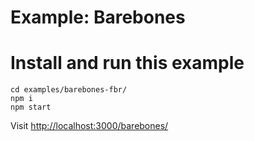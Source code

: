 # Example: Barebones

# Install and run this example
```
cd examples/barebones-fbr/
npm i
npm start
```

Visit <http://localhost:3000/barebones/>
